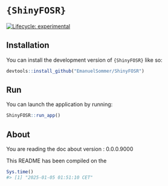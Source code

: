 
<!-- README.md is generated from README.Rmd. Please edit that file -->

# `{ShinyFOSR}`

<!-- badges: start -->

[![Lifecycle:
experimental](https://img.shields.io/badge/lifecycle-experimental-orange.svg)](https://lifecycle.r-lib.org/articles/stages.html#experimental)
<!-- badges: end -->

## Installation

You can install the development version of `{ShinyFOSR}` like so:

``` r
devtools::install_github("EmanuelSommer/ShinyFOSR")
```

## Run

You can launch the application by running:

``` r
ShinyFOSR::run_app()
```

## About

You are reading the doc about version : 0.0.0.9000

This README has been compiled on the

``` r
Sys.time()
#> [1] "2025-01-05 01:51:10 CET"
```
